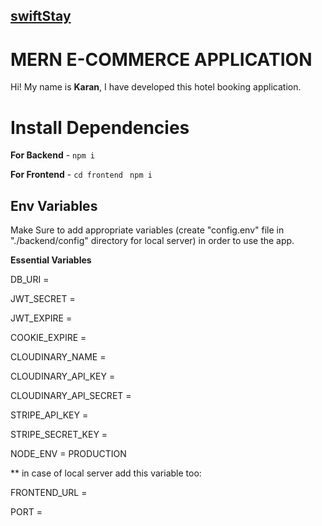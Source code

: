 ## [swiftStay](https://swiftstay.onrender.com/)
# MERN E-COMMERCE APPLICATION

Hi! My name is **Karan**, I have developed this hotel booking application.

# Install Dependencies

**For Backend** - `npm i`

**For Frontend** - `cd frontend` ` npm i`

## Env Variables

Make Sure to add appropriate variables (create "config.env" file in "./backend/config" directory for local server) in order to use the app.

**Essential Variables**

DB_URI =

JWT_SECRET =

JWT_EXPIRE =

COOKIE_EXPIRE =

CLOUDINARY_NAME =

CLOUDINARY_API_KEY = 

CLOUDINARY_API_SECRET =

STRIPE_API_KEY =

STRIPE_SECRET_KEY =

NODE_ENV = PRODUCTION


** in case of local server add this variable too:

FRONTEND_URL =

PORT = 
